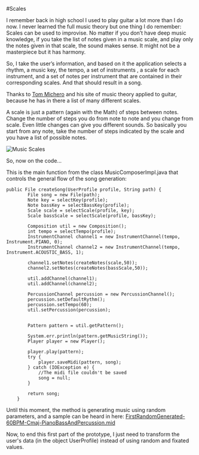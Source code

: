 #Scales

I remember back in high school I used to play guitar a lot more than I do now. I never learned the full music theory but one thing I do remember: Scales can be used to improvise.
No matter if you don’t have deep music knowledge, if you take the list of notes given in a music scale, and play only the notes given in that scale, the sound makes sense. It might not be a masterpiece but it has harmony.

So, I take the user’s information, and based on it the application selects a rhythm, a music key, the tempo, a set of instruments , a scale for each instrument, and a set of notes per instrument that are contained in their corresponding scales. And that should result in a song.

Thanks to [Tom Michero](http://www.guitar-chord-theory.com) and his site of music theory applied to guitar, because he has in there a list of many different scales.

A scale is just a pattern (again with the Math) of steps between notes. Change the number of steps you do from note to note and you change from scale. Even little changes can give you different sounds. So basically you start from any note, take the number of steps indicated by the scale and you have a list of possible notes.

![Music Scales](http://www.guitar-chord-theory.com/images/Scales_Layout-1z.jpg "Music Scales")

So, now on the code...

This is the main function from the class MusicComposerImpl.java that controls the general flow of the song generation:

```
public File createSong(UserProfile profile, String path) {
		File song = new File(path);
		Note key = selectKey(profile);
		Note bassKey = selectBassKey(profile);
		Scale scale = selectScale(profile, key);
		Scale bassScale = selectScale(profile, bassKey);
		
		Composition util = new Composition();
		int tempo = selectTempo(profile);
		InstrumentChannel channel1 = new InstrumentChannel(tempo, Instrument.PIANO, 0);
		InstrumentChannel channel2 = new InstrumentChannel(tempo, Instrument.ACOUSTIC_BASS, 1);

		channel1.setNotes(createNotes(scale,50));
		channel2.setNotes(createNotes(bassScale,50));
	
		util.addChannel(channel1);
		util.addChannel(channel2);
		
		PercussionChannel percussion = new PercussionChannel();
		percussion.setDefaultRythm();
		percussion.setTempo(60);
		util.setPercussion(percussion);
		
		
		Pattern pattern = util.getPattern();
		
		System.err.println(pattern.getMusicString());
		Player player = new Player();
		
		player.play(pattern);
		try {
			player.saveMidi(pattern, song);
		} catch (IOException e) {
			//The midi file couldn't be saved
			song = null;
		}
		
		return song;
	}
```

Until this moment, the method is generating music using random parameters, and a sample can be heard in here:
[FirstRandomGenerated-60BPM-Cmaj-PianoBassAndPercussion.mid](../project_sounds/FirstRandomGenerated-60BPM-Cmaj-PianoBassAndPercussion.mid)


Now, to end this first part of the prototype, I just need to transform the user's data (in the object UserProfile) instead of using random and fixated values.


